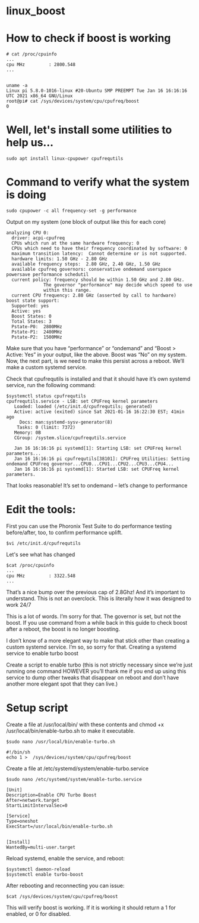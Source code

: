 # linux_boost

# How to check if boost is working

    # cat /proc/cpuinfo 
    ...
    cpu MHz         : 2800.548  
    ...


    uname -a
    Linux pi 5.8.0-1016-linux #20-Ubuntu SMP PREEMPT Tue Jan 16 16:16:16 UTC 2021 x86_64 GNU/Linux
    root@pi# cat /sys/devices/system/cpu/cpufreq/boost
    0
    
# Well, let's install some utilities to help us...
    
    sudo apt install linux-cpupower cpufrequtils 

# Command to verify what the system is doing

    sudo cpupower -c all frequency-set -g performance

Output on my system (one block of output like this for each core)


    analyzing CPU 0:
      driver: acpi-cpufreq
      CPUs which run at the same hardware frequency: 0
      CPUs which need to have their frequency coordinated by software: 0
      maximum transition latency:  Cannot determine or is not supported.
      hardware limits: 1.50 GHz - 2.80 GHz
      available frequency steps:  2.80 GHz, 2.40 GHz, 1.50 GHz
      available cpufreq governors: conservative ondemand userspace powersave performance schedutil
      current policy: frequency should be within 1.50 GHz and 2.80 GHz.
                  The governor "performance" may decide which speed to use
                  within this range.
      current CPU frequency: 2.80 GHz (asserted by call to hardware)
    boost state support:
      Supported: yes
      Active: yes
      Boost States: 0
      Total States: 3
      Pstate-P0:  2800MHz
      Pstate-P1:  2400MHz
      Pstate-P2:  1500MHz

Make sure that you have “performance” or “ondemand” and “Boost > Active: Yes” in your output, like the above. Boost was “No” on my system.  Now, the next part, is we need to make this persist across a reboot. We’ll make a custom systemd service.

Check that cpufrequtils is installed and that it should have it’s own systemd service, run the following command:

    $systemctl status cpufrequtils
    cpufrequtils.service - LSB: set CPUFreq kernel parameters
       Loaded: loaded (/etc/init.d/cpufrequtils; generated)
       Active: active (exited) since Sat 2021-01-16 16:22:30 EST; 41min ago
         Docs: man:systemd-sysv-generator(8)
        Tasks: 0 (limit: 7372)
       Memory: 0B
       CGroup: /system.slice/cpufrequtils.service
       
       Jan 16 16:16:16 pi systemd[1]: Starting LSB: set CPUFreq kernel parameters...
       Jan 16 16:16:16 pi cpufrequtils[38101]: CPUFreq Utilities: Setting ondemand CPUFreq governor...CPU0...CPU1...CPU2...CPU3...CPU4...
       Jan 16 16:16:16 pi systemd[1]: Started LSB: set CPUFreq kernel parameters.

That looks reasonable! It’s set to ondemand – let’s change to performance

# Edit the tools: 

First you can use the Phoronix Test Suite to do performance testing before/after, too, to confirm performance uplift.

    $vi /etc/init.d/cpufrequtils

Let's see what has changed

    $cat /proc/cpuinfo 
    ...
    cpu MHz         : 3322.548  
    ...

That’s a nice bump over the previous cap of 2.8Ghz! And it’s important to understand. This is not an overclock. This is literally how it was designed to work 24/7

This is a lot of words. I’m sorry for that. The governor is set, but not the boost. If you use command from a while back in this guide to check boost after a reboot, the boost is no longer boosting.

I don’t know of a more elegant way to make that stick other than creating a custom systemd service. I’m so, so sorry for that.
Creating a systemd service to enable turbo boost

Create a script to enable turbo (this is not strictly necessary since we’re just running one command HOWEVER you’ll thank me if you end up using this service to dump other tweaks that disappear on reboot and don’t have another more elegant spot that they can live.)

# Setup script

Create a file at /usr/local/bin/ with these contents and chmod +x /usr/local/bin/enable-turbo.sh to make it executable.

    $sudo nano /usr/local/bin/enable-turbo.sh

    #!/bin/sh
    echo 1 >  /sys/devices/system/cpu/cpufreq/boost

Create a file at /etc/systemd/system/enable-turbo.service
    
    $sudo nano /etc/systemd/system/enable-turbo.service
    
    [Unit]
    Description=Enable CPU Turbo Boost
    After=network.target
    StartLimitIntervalSec=0

    [Service]
    Type=oneshot
    ExecStart=/usr/local/bin/enable-turbo.sh


    [Install]
    WantedBy=multi-user.target

Reload systemd, enable the service, and reboot:

    $systemctl daemon-reload
    $systemctl enable turbo-boost

After rebooting and reconnecting you can issue:
    
    $cat /sys/devices/system/cpu/cpufreq/boost 
    
This will verify boost is working. If it is working it should return a 1 for enabled, or 0 for disabled.

